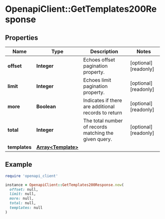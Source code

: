 # OpenapiClient::GetTemplates200Response

## Properties

| Name | Type | Description | Notes |
| ---- | ---- | ----------- | ----- |
| **offset** | **Integer** | Echoes offset pagination property. | [optional][readonly] |
| **limit** | **Integer** | Echoes limit pagination property. | [optional][readonly] |
| **more** | **Boolean** | Indicates if there are additional records to return | [optional][readonly] |
| **total** | **Integer** | The total number of records matching the given query. | [optional][readonly] |
| **templates** | [**Array&lt;Template&gt;**](Template.md) |  |  |

## Example

```ruby
require 'openapi_client'

instance = OpenapiClient::GetTemplates200Response.new(
  offset: null,
  limit: null,
  more: null,
  total: null,
  templates: null
)
```


